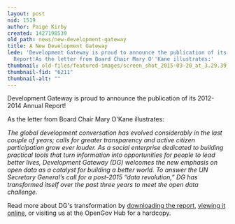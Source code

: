```yaml
---
layout: post
nid: 1519
author: Paige Kirby
created: 1427198539
old_path: news/new-development-gateway
title: A New Development Gateway
lede: 'Development Gateway is proud to announce the publication of its 2012-2014 Annual
  Report!As the letter from Board Chair Mary O''Kane illustrates:'
thumbnail: old-files/featured-images/screen_shot_2015-03-20_at_3.29.39_pm.png
thumbnail-fid: "6211"
thumbnail-alt: ""
---
```


Development Gateway is proud to announce the publication of its 2012-2014 Annual Report!

As the letter from Board Chair Mary O'Kane illustrates:

*The global development conversation has evolved considerably in the last couple of years; calls for greater transparency and active citizen participation grow ever louder. As a social enterprise dedicated to building practical tools that turn information into opportunities for people to lead better lives, Development Gateway (DG) welcomes the new emphasis on open data as a catalyst for building a better world. To answer the UN Secretary General’s call for a post-2015 “data revolution,” DG has transformed itself over the past three years to meet the open data challenge.*

Read more about DG's transformation by [downloading the report](/old-files/webfm/pdfs/dg_2014_annual_report_eng.pdf), [viewing it online](/about/Annual-Report), or visiting us at the OpenGov Hub for a hardcopy.
